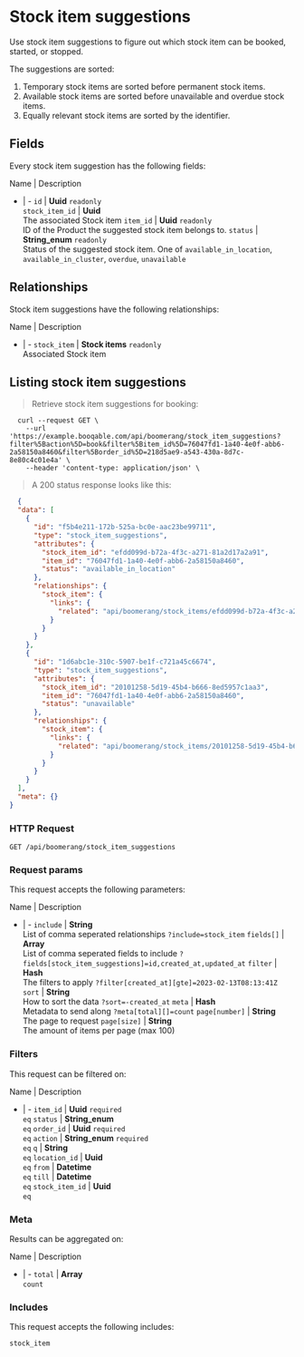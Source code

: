 # Stock item suggestions

Use stock item suggestions to figure out which stock item can be booked,
started, or stopped.

The suggestions are sorted:
  1. Temporary stock items are sorted before permanent stock items.
  2. Available stock items are sorted before unavailable and overdue stock items.
  3. Equally relevant stock items are sorted by the identifier.

## Fields
Every stock item suggestion has the following fields:

Name | Description
- | -
`id` | **Uuid** `readonly`<br>
`stock_item_id` | **Uuid** <br>The associated Stock item
`item_id` | **Uuid** `readonly`<br>ID of the Product the suggested stock item belongs to.
`status` | **String_enum** `readonly`<br>Status of the suggested stock item. One of `available_in_location`, `available_in_cluster`, `overdue`, `unavailable` 


## Relationships
Stock item suggestions have the following relationships:

Name | Description
- | -
`stock_item` | **Stock items** `readonly`<br>Associated Stock item


## Listing stock item suggestions



> Retrieve stock item suggestions for booking:

```shell
  curl --request GET \
    --url 'https://example.booqable.com/api/boomerang/stock_item_suggestions?filter%5Baction%5D=book&filter%5Bitem_id%5D=76047fd1-1a40-4e0f-abb6-2a58150a8460&filter%5Border_id%5D=218d5ae9-a543-430a-8d7c-8e80c4c01e4a' \
    --header 'content-type: application/json' \
```

> A 200 status response looks like this:

```json
  {
  "data": [
    {
      "id": "f5b4e211-172b-525a-bc0e-aac23be99711",
      "type": "stock_item_suggestions",
      "attributes": {
        "stock_item_id": "efdd099d-b72a-4f3c-a271-81a2d17a2a91",
        "item_id": "76047fd1-1a40-4e0f-abb6-2a58150a8460",
        "status": "available_in_location"
      },
      "relationships": {
        "stock_item": {
          "links": {
            "related": "api/boomerang/stock_items/efdd099d-b72a-4f3c-a271-81a2d17a2a91"
          }
        }
      }
    },
    {
      "id": "1d6abc1e-310c-5907-be1f-c721a45c6674",
      "type": "stock_item_suggestions",
      "attributes": {
        "stock_item_id": "20101258-5d19-45b4-b666-8ed5957c1aa3",
        "item_id": "76047fd1-1a40-4e0f-abb6-2a58150a8460",
        "status": "unavailable"
      },
      "relationships": {
        "stock_item": {
          "links": {
            "related": "api/boomerang/stock_items/20101258-5d19-45b4-b666-8ed5957c1aa3"
          }
        }
      }
    }
  ],
  "meta": {}
}
```

### HTTP Request

`GET /api/boomerang/stock_item_suggestions`

### Request params

This request accepts the following parameters:

Name | Description
- | -
`include` | **String** <br>List of comma seperated relationships `?include=stock_item`
`fields[]` | **Array** <br>List of comma seperated fields to include `?fields[stock_item_suggestions]=id,created_at,updated_at`
`filter` | **Hash** <br>The filters to apply `?filter[created_at][gte]=2023-02-13T08:13:41Z`
`sort` | **String** <br>How to sort the data `?sort=-created_at`
`meta` | **Hash** <br>Metadata to send along `?meta[total][]=count`
`page[number]` | **String** <br>The page to request
`page[size]` | **String** <br>The amount of items per page (max 100)


### Filters

This request can be filtered on:

Name | Description
- | -
`item_id` | **Uuid** `required`<br>`eq`
`status` | **String_enum** <br>`eq`
`order_id` | **Uuid** `required`<br>`eq`
`action` | **String_enum** `required`<br>`eq`
`q` | **String** <br>`eq`
`location_id` | **Uuid** <br>`eq`
`from` | **Datetime** <br>`eq`
`till` | **Datetime** <br>`eq`
`stock_item_id` | **Uuid** <br>`eq`


### Meta

Results can be aggregated on:

Name | Description
- | -
`total` | **Array** <br>`count`


### Includes

This request accepts the following includes:

`stock_item`





